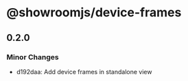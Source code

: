 # @showroomjs/device-frames

## 0.2.0
### Minor Changes

- d192daa: Add device frames in standalone view
